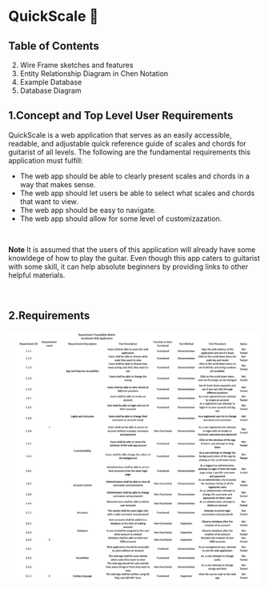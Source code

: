 # QuickScale :guitar:
## Table of Contents
2. Wire Frame sketches and features
3. Entity Relationship Diagram in Chen Notation
4. Example Database
5. Database Diagram

## 1.Concept and Top Level User Requirements
QuickScale is a web application that serves as an easily accessible, readable, and adjustable quick reference guide of scales and chords for guitarist of all levels. The following are the fundamental requirements this application must fulfill:
* The web app should be able to clearly present scales and chords in a way that makes sense.
* The web app should let users be able to select what scales and chords that want to view.
* The web app should be easy to navigate.
* The web app should allow for some level of customizazation.
<br/>

**Note** It is assumed that the users of this application will already have some knowldege of how to play the guitar. Even though this app caters to guitarist with some skill, it can help absolute beginners by providing links to other helpful materials.

<br/>

## 2.Requirements
![RTM](https://github.com/jpolanco94/QuickScale/blob/master/RTM%20(1).jpg)



